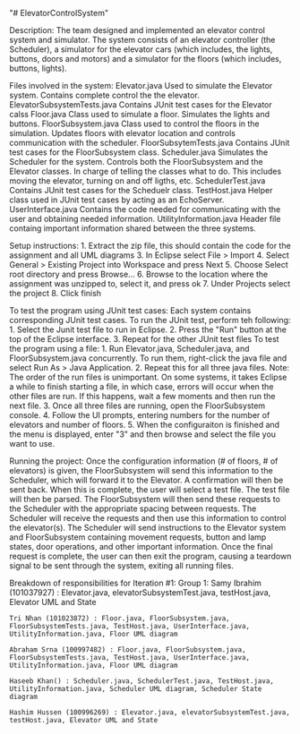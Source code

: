 "# ElevatorControlSystem" 

Description: The team designed and implemented an elevator control system and simulator. The system consists of an elevator
controller (the Scheduler), a simulator for the elevator cars (which includes, the lights, buttons, doors and motors)
and a simulator for the floors (which includes, buttons, lights).

Files involved in the system:
    Elevator.java
        Used to simulate the Elevator system. Contains complete control the the elevator.
    ElevatorSubsystemTests.java
        Contains JUnit test cases for the Elevator calss
    Floor.java
        Class used to simulate a floor. Simulates the lights and buttons.
    FloorSubsystem.java
        Class used to control the floors in the simulation. Updates floors with elevator location and controls communication with the scheduler.
    FloorSubsytemTests.java
        Contains JUnit test cases for the FloorSubsystem class.
    Scheduler.java
        Simulates the Scheduler for the system. Controls both the FloorSubsystem and the Elevator classes. In charge of telling the classes what to do. This includes moving the elevator, turning on and off ligths, etc.
    SchedulerTest.java
        Contains JUnit test cases for the Scheduelr class.
    TestHost.java
        Helper class used in JUnit test cases by acting as an EchoServer.
    UserInterface.java
        Contains the code needed for communicating with the user and obtaining needed information.
    UtilityInformation.java
        Header file containg important information shared between the three systems.
        
Setup instructions: 
	1. Extract the zip file, this should contain the code for the assignment and all UML diagrams
	3. In Eclipse select File > Import 
	4. Select General > Existing Project into Workspace and press Next
	5. Choose Select root directory and press Browse...
	6. Browse to the location where the assignment was unzipped to, select it, and press ok
	7. Under Projects select the project 
	8. Click finish

To test the program using JUnit test cases:
  Each system contains corresponding JUnit test cases. To run the JUnit test, perform teh following:
    1. Select the Junit test file to run in Eclipse.
    2. Press the "Run" button at the top of the Eclipse interface.
    3. Repeat for the other JUnit test files
To test the program using a file: 
	1. Run Elevator.java, Scheduler.java, and FloorSubsystem.java concurrently.
	      To run them, right-click the java file and select Run As > Java Application.
	2. Repeat this for all three java files.
	      Note: The order of the run files is unimportant. On some systems, it takes Eclipse a while to finish starting a file, in which case, errors will occur when the other files are run. If this happens, wait a few moments and then run the next file.
  3. Once all three files are running, open the FloorSubsystem console.
  4. Follow the UI prompts, entering numbers for the number of elevators and number of floors.
  5. When the configuraiton is finished and the menu is displayed, enter "3" and then browse and select the file you want to use.

Running the project: 
	Once the configuration information (# of floors, # of elevators) is given, the FloorSubsystem will send this information to the Scheduler, which will forward it to the Elevator. A confirmation will then be sent back.
  When this is complete, the user will select a test file.
  The test file will then be parsed.
  The FloorSubsystem will then send these requests to the Scheduler with the appropriate spacing between requests.
  The Scheduler will receive the requests and then use this information to control the elevator(s).
  The Scheduler will send instructions to the Elevator system and FloorSubsystem containing movement requests, button and lamp states, door operations, and other important information.
  Once the final request is complete, the user can then exit the program, causing a teardown signal to be sent through the system, exiting all running files.

Breakdown of responsibilities for Iteration #1:
  Group 1: 
    Samy Ibrahim (101037927) : Elevator.java, elevatorSubsystemTest.java, testHost.java, Elevator UML and State

    Tri Nhan (101023872) : Floor.java, FloorSubsystem.java, FloorSubsystemTests.java, TestHost.java, UserInterface.java, UtilityInformation.java, Floor UML diagram

    Abraham Srna (100997482) : Floor.java, FloorSubsystem.java, FloorSubsystemTests.java, TestHost.java, UserInterface.java, UtilityInformation.java, Floor UML diagram

    Haseeb Khan() : Scheduler.java, SchedulerTest.java, TestHost.java, UtilityInformation.java, Scheduler UML diagram, Scheduler State diagram

    Hashim Hussen (100996269) : Elevator.java, elevatorSubsystemTest.java, testHost.java, Elevator UML and State
